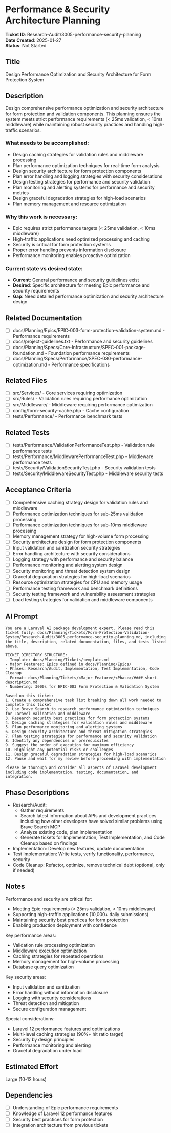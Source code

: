 # Performance & Security Architecture Planning

**Ticket ID**: Research-Audit/3005-performance-security-planning  
**Date Created**: 2025-01-27  
**Status**: Not Started

## Title
Design Performance Optimization and Security Architecture for Form Protection System

## Description
Design comprehensive performance optimization and security architecture for form protection and validation components. This planning ensures the system meets strict performance requirements (< 25ms validation, < 10ms middleware) while maintaining robust security practices and handling high-traffic scenarios.

### What needs to be accomplished:
- Design caching strategies for validation rules and middleware processing
- Plan performance optimization techniques for real-time form analysis
- Design security architecture for form protection components
- Plan error handling and logging strategies with security considerations
- Design testing strategies for performance and security validation
- Plan monitoring and alerting systems for performance and security metrics
- Design graceful degradation strategies for high-load scenarios
- Plan memory management and resource optimization

### Why this work is necessary:
- Epic requires strict performance targets (< 25ms validation, < 10ms middleware)
- High-traffic applications need optimized processing and caching
- Security is critical for form protection systems
- Proper error handling prevents information disclosure
- Performance monitoring enables proactive optimization

### Current state vs desired state:
- **Current**: General performance and security guidelines exist
- **Desired**: Specific architecture for meeting Epic performance and security requirements
- **Gap**: Need detailed performance optimization and security architecture design

## Related Documentation
- [ ] docs/Planning/Epics/EPIC-003-form-protection-validation-system.md - Performance requirements
- [ ] docs/project-guidelines.txt - Performance and security guidelines
- [ ] docs/Planning/Specs/Core-Infrastructure/SPEC-001-package-foundation.md - Foundation performance requirements
- [ ] docs/Planning/Specs/Performance/SPEC-030-performance-optimization.md - Performance specifications

## Related Files
- [ ] src/Services/ - Core services requiring optimization
- [ ] src/Rules/ - Validation rules requiring performance optimization
- [ ] src/Middleware/ - Middleware requiring performance optimization
- [ ] config/form-security-cache.php - Cache configuration
- [ ] tests/Performance/ - Performance benchmark tests

## Related Tests
- [ ] tests/Performance/ValidationPerformanceTest.php - Validation rule performance tests
- [ ] tests/Performance/MiddlewarePerformanceTest.php - Middleware performance tests
- [ ] tests/Security/ValidationSecurityTest.php - Security validation tests
- [ ] tests/Security/MiddlewareSecurityTest.php - Middleware security tests

## Acceptance Criteria
- [ ] Comprehensive caching strategy design for validation rules and middleware
- [ ] Performance optimization techniques for sub-25ms validation processing
- [ ] Performance optimization techniques for sub-10ms middleware processing
- [ ] Memory management strategy for high-volume form processing
- [ ] Security architecture design for form protection components
- [ ] Input validation and sanitization security strategies
- [ ] Error handling architecture with security considerations
- [ ] Logging strategy with performance and security balance
- [ ] Performance monitoring and alerting system design
- [ ] Security monitoring and threat detection system design
- [ ] Graceful degradation strategies for high-load scenarios
- [ ] Resource optimization strategies for CPU and memory usage
- [ ] Performance testing framework and benchmark definitions
- [ ] Security testing framework and vulnerability assessment strategies
- [ ] Load testing strategies for validation and middleware components

## AI Prompt
```
You are a Laravel AI package development expert. Please read this ticket fully: docs/Planning/Tickets/Form-Protection-Validation-System/Research-Audit/3005-performance-security-planning.md, including the title, description, related documentation, files, and tests listed above.

TICKET DIRECTORY STRUCTURE:
- Template: docs/Planning/Tickets/template.md
- Major Features: Epics defined in docs/Planning/Epics/
- Phases: Research/Audit, Implementation, Test Implementation, Code Cleanup
- Format: docs/Planning/Tickets/<Major Feature>/<Phase>/####-short-description.md
- Numbering: 3000s for EPIC-003 Form Protection & Validation System

Based on this ticket:
1. Create a comprehensive task list breaking down all work needed to complete this ticket
2. Use Brave Search to research performance optimization techniques for Laravel validation and middleware
3. Research security best practices for form protection systems
4. Design caching strategies for validation rules and middleware
5. Plan performance monitoring and alerting systems
6. Design security architecture and threat mitigation strategies
7. Plan testing strategies for performance and security validation
8. Identify any dependencies or prerequisites
9. Suggest the order of execution for maximum efficiency
10. Highlight any potential risks or challenges
11. Design graceful degradation strategies for high-load scenarios
12. Pause and wait for my review before proceeding with implementation

Please be thorough and consider all aspects of Laravel development including code implementation, testing, documentation, and integration.
```

## Phase Descriptions
- Research/Audit: 
  - Gather requirements
  - Search latest information about APIs and development practices including how other developers have solved similar problems using Brave Search MCP
  - Analyze existing code, plan implementation
  - Generate tickets for Implementation, Test Implementation, and Code Cleanup based on findings
- Implementation: Develop new features, update documentation
- Test Implementation: Write tests, verify functionality, performance, security
- Code Cleanup: Refactor, optimize, remove technical debt (optional, only if needed)

## Notes
Performance and security are critical for:
- Meeting Epic requirements (< 25ms validation, < 10ms middleware)
- Supporting high-traffic applications (10,000+ daily submissions)
- Maintaining security best practices for form protection
- Enabling production deployment with confidence

Key performance areas:
- Validation rule processing optimization
- Middleware execution optimization
- Caching strategies for repeated operations
- Memory management for high-volume processing
- Database query optimization

Key security areas:
- Input validation and sanitization
- Error handling without information disclosure
- Logging with security considerations
- Threat detection and mitigation
- Secure configuration management

Special considerations:
- Laravel 12 performance features and optimizations
- Multi-level caching strategies (90%+ hit ratio target)
- Security by design principles
- Performance monitoring and alerting
- Graceful degradation under load

## Estimated Effort
Large (10-12 hours)

## Dependencies
- [ ] Understanding of Epic performance requirements
- [ ] Knowledge of Laravel 12 performance features
- [ ] Security best practices for form protection
- [ ] Integration architecture from previous tickets

